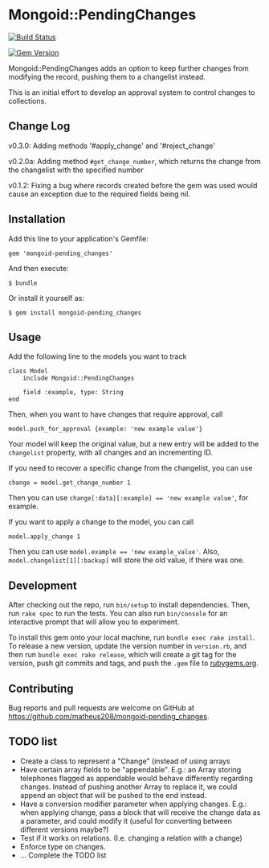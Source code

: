 # Mongoid::PendingChanges

[![Build Status](https://travis-ci.org/matheus208/mongoid-pending_changes.svg?branch=master)](https://travis-ci.org/matheus208/mongoid-pending_changes)

[![Gem Version](https://badge.fury.io/rb/mongoid-pending_changes.svg)](https://badge.fury.io/rb/mongoid-pending_changes)

Mongoid::PendingChanges adds an option to keep further changes from modifying the record, pushing them to a changelist instead.

This is an initial effort to develop an approval system to control changes to collections. 

## Change Log

v0.3.0:
Adding methods '#apply_change' and '#reject_change'

v0.2.0a:
Adding method `#get_change_number`, which returns the change from the changelist with the specified number

v0.1.2:
Fixing a bug where records created before the gem was used would cause an exception due to the required fields being nil.

## Installation

Add this line to your application's Gemfile:

    gem 'mongoid-pending_changes'

And then execute:

    $ bundle

Or install it yourself as:

    $ gem install mongoid-pending_changes

## Usage

Add the following line to the models you want to track

```
class Model
    include Mongoid::PendingChanges
    
    field :example, type: String
end
```

Then, when you want to have changes that require approval, call

```
model.push_for_approval {example: 'new example value'}
```

Your model will keep the original value, but a new entry will be added to the `changelist` property, with all changes and an incrementing ID.

If you need to recover a specific change from the changelist, you can use 

```
change = model.get_change_number 1   
```

Then you can use `change[:data][:example] == 'new example value'`, for example.

If you want to apply a change to the model, you can call

```
model.apply_change 1   
```

Then you can use `model.example == 'new example_value'`. Also, `model.changelist[1][:backup]` will store the old value, if there was one.

## Development

After checking out the repo, run `bin/setup` to install dependencies. Then, run `rake spec` to run the tests. You can also run `bin/console` for an interactive prompt that will allow you to experiment.

To install this gem onto your local machine, run `bundle exec rake install`. To release a new version, update the version number in `version.rb`, and then run `bundle exec rake release`, which will create a git tag for the version, push git commits and tags, and push the `.gem` file to [rubygems.org](https://rubygems.org).

## Contributing

Bug reports and pull requests are welcome on GitHub at https://github.com/matheus208/mongoid-pending_changes.

## TODO list
 * Create a class to represent a "Change" (instead of using arrays
 * Have certain array fields to be "appendable". E.g.: an Array storing telephones flagged as appendable would behave differently regarding changes.
   Instead of pushing another Array to replace it, we could append an object that will be pushed to the end instead.
 * Have a conversion modifier parameter when applying changes. E.g.: when applying change, pass a block that will receive the change data as a parameter, and could modify it (useful for converting between different versions maybe?)
 * Test if it works on relations. (I.e. changing a relation with a change)
 * Enforce type on changes.
 * ... Complete the TODO list